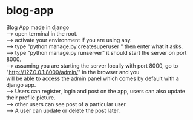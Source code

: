 # blog-app
Blog App made in django  
--> open terminal in the root.  
--> activate your environment if you are using any.  
--> type "python manage.py createsuperuser <username>" then enter what it asks.  
--> type "python manage.py runserver" it should start the server on port 8000.  
--> assuming you are starting the server locally with port 8000, go to "http://127.0.0.1:8000/admin/" in the browser and you  
    will be able to access the admin panel which comes by default with a django app.  
--> Users can register, login and post on the app, users can also update their profile picture.  
--> other users can see post of a particular user.  
--> A user can update or delete the post later.
